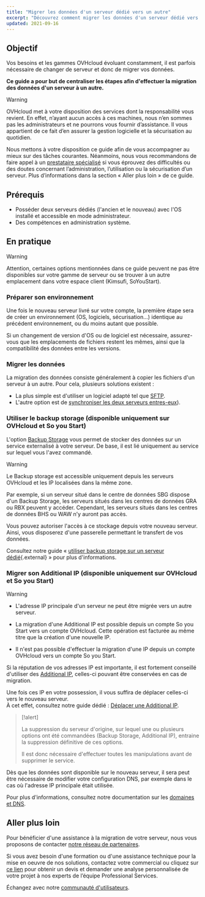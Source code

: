 ```yaml
---
title: "Migrer les données d'un serveur dédié vers un autre"
excerpt: "Découvrez comment migrer les données d'un serveur dédié vers un autre"
updated: 2021-09-16
---
```


## Objectif

Vos besoins et les gammes OVHcloud évoluant constamment, il est parfois nécessaire de changer de serveur et donc de migrer vos données.

**Ce guide a pour but de centraliser les étapes afin d'effectuer la migration des données d'un serveur à un autre.**

> [!warning]
>
> OVHcloud met à votre disposition des services dont la responsabilité vous revient. En effet, n’ayant aucun accès à ces machines, nous n’en sommes pas les administrateurs et ne pourrons vous fournir d’assistance. Il vous appartient de ce fait d’en assurer la gestion logicielle et la sécurisation au quotidien.
>
> Nous mettons à votre disposition ce guide afin de vous accompagner au mieux sur des tâches courantes. Néanmoins, nous vous recommandons de faire appel à un [prestataire spécialisé](https://partner.ovhcloud.com/fr-ca/directory/) si vous éprouvez des difficultés ou des doutes concernant l’administration, l’utilisation ou la sécurisation d’un serveur. Plus d’informations dans la section « Aller plus loin » de ce guide.
>

## Prérequis

- Posséder deux serveurs dédiés (l'ancien et le nouveau) avec l'OS installé et accessible en mode administrateur.
- Des compétences en administration système.

## En pratique

> [!warning]
>
> Attention, certaines options mentionnées dans ce guide peuvent ne pas être disponibles sur votre gamme de serveur ou se trouver à un autre emplacement dans votre espace client (Kimsufi, SoYouStart).
>

### Préparer son environnement

Une fois le nouveau serveur livré sur votre compte, la première étape sera de créer un environnement (OS, logiciels, sécurisation...) identique au précédent environnement, ou du moins autant que possible.

Si un changement de version d'OS ou de logiciel est nécessaire, assurez-vous que les emplacements de fichiers restent les mêmes, ainsi que la compatibilité des données entre les versions.

### Migrer les données

La migration des données consiste généralement à copier les fichiers d'un serveur à un autre. Pour cela, plusieurs solutions existent :

- La plus simple est d'utiliser un logiciel adapté tel que [SFTP](/pages/bare_metal_cloud/dedicated_servers/comment-deposer-ou-recuperer-des-donnees-sur-un-serveur-dedie-via-sftp).
- L'autre option est de [synchroniser les deux serveurs entres-eux](/pages/bare_metal_cloud/dedicated_servers/how-to-copy-data-from-one-dedicated-server-to-another-using-rsync)).

### Utiliser le backup storage (disponible uniquement sur OVHcloud et So you Start)

L'option [Backup Storage](https://www.ovhcloud.com/fr/bare-metal/backup-storage/) vous permet de stocker des données sur un service externalisé à votre serveur. De base, il est lié uniquement au service sur lequel vous l'avez commandé.

> [!warning]
>
> Le Backup storage est accessible uniquement depuis les serveurs OVHcloud et les IP localisées dans la même zone.
>
> Par exemple, si un serveur situé dans le centre de données SBG dispose d'un Backup Storage, les serveurs situés dans les centres de données GRA ou RBX peuvent y accéder. Cependant, les serveurs situés dans les centres de données BHS ou WAW n’y auront pas accès.
>

Vous pouvez autoriser l'accès à ce stockage depuis votre nouveau serveur. Ainsi, vous disposerez d'une passerelle permettant le transfert de vos données.

Consultez notre guide « [utiliser backup storage sur un serveur dédié](https://www.ovhcloud.com/fr-ca/bare-metal/backup-storage/){.external} » pour plus d'informations.

### Migrer son Additional IP (disponible uniquement sur OVHcloud et So you Start)

> [!warning]
>
> - L'adresse IP principale d'un serveur ne peut être migrée vers un autre serveur.
>
> - La migration d'une Additional IP est possible depuis un compte So you Start vers un compte OVHcloud. Cette opération est facturée au même titre que la création d'une nouvelle IP.
>
> - Il n'est pas possible d'effectuer la migration d'une IP depuis un compte OVHcloud vers un compte So you Start.
>

Si la réputation de vos adresses IP est importante, il est fortement conseillé d'utiliser des [Additional IP](/links/network/additional-ip), celles-ci pouvant être conservées en cas de migration.

Une fois ces IP en votre possession, il vous suffira de déplacer celles-ci vers le nouveau serveur.<br>
À cet effet, consultez notre guide dédié : [Déplacer une Additional IP](/pages/bare_metal_cloud/dedicated_servers/move-failover-ip).

> [!alert]
>
> La suppression du serveur d'origine, sur lequel une ou plusieurs options ont été commandées (Backup Storage, Additional IP), entraine la suppression définitive de ces options.
>
> Il est donc nécessaire d'effectuer toutes les manipulations avant de supprimer le service.
>

Dès que les données sont disponible sur le nouveau serveur, il sera peut être nécessaire de modifier votre configuration DNS, par exemple dans le cas où l'adresse IP principale était utilisée.

Pour plus d'informations, consultez notre documentation sur les [domaines et DNS](/products/web-cloud-domains-domain-names).

## Aller plus loin

Pour bénéficier d'une assistance à la migration de votre serveur, nous vous proposons de contacter [notre réseau de partenaires](https://partner.ovhcloud.com/fr-ca/directory/).

Si vous avez besoin d'une formation ou d'une assistance technique pour la mise en oeuvre de nos solutions, contactez votre commercial ou cliquez sur [ce lien](/links/professional-services) pour obtenir un devis et demander une analyse personnalisée de votre projet à nos experts de l’équipe Professional Services.

Échangez avec notre [communauté d'utilisateurs](/links/community).
